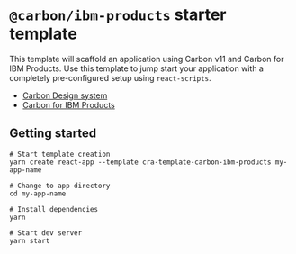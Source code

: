 # `@carbon/ibm-products` starter template

This template will scaffold an application using Carbon v11 and Carbon for IBM Products. Use this template to jump start your application with a completely pre-configured setup using `react-scripts`.

- [Carbon Design system](https://github.com/carbon-design-system/carbon)
- [Carbon for IBM Products](https://github.com/carbon-design-system/ibm-cloud-cognitive)

## Getting started

```console
# Start template creation
yarn create react-app --template cra-template-carbon-ibm-products my-app-name

# Change to app directory
cd my-app-name

# Install dependencies
yarn

# Start dev server
yarn start
```